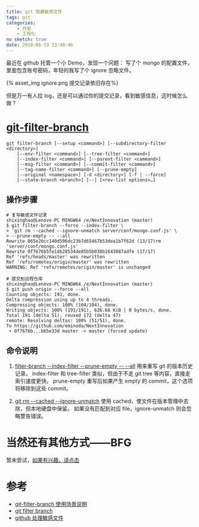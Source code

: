 ```yaml
---
title: git 隐藏敏感文件
tags: git
categories:
    - 开发
    - 工程化
no_sketch: true
date: 2018-06-19 13:49:46
---
```


最近在 github 托管一个小 Demo，发现一个问题：
写了个 mongo 的配置文件，里面包含账号密码，年轻的我写了个 ignore 忽略文件。

{% asset_img ignore.png 提交记录依旧存在%}

但是万一有人拉 log，还是可以通过你的提交记录，看到敏感信息，这时候怎么做？

# [git-filter-branch](https://git-scm.com/docs/git-filter-branch)

```
git filter-branch [--setup <command>] [--subdirectory-filter <directory>]
	[--env-filter <command>] [--tree-filter <command>]
	[--index-filter <command>] [--parent-filter <command>]
	[--msg-filter <command>] [--commit-filter <command>]
	[--tag-name-filter <command>] [--prune-empty]
	[--original <namespace>] [-d <directory>] [-f | --force]
	[--state-branch <branch>] [--] [<rev-list options>…​]
```

## 操作步骤

```
# 复写敏感文件记录
shixinghao@Lenovo-PC MINGW64 /e/NextInnovation (master)
$ git filter-branch --force --index-filter \
> 'git rm --cached --ignore-unmatch server/conf/mongo.conf.js' \
> --prune-empty -- --all
Rewrite 865e20cc140d596dc23b7d65467b53dea1b7f62d (13/17)rm 'server/conf/mongo.conf.js'
Rewrite 0f7676b5fe1db28534de85b5b038b1643087adfe (17/17)
Ref 'refs/heads/master' was rewritten
Ref 'refs/remotes/origin/master' was rewritten
WARNING: Ref 'refs/remotes/origin/master' is unchanged

# 提交到远程仓库
shixinghao@Lenovo-PC MINGW64 /e/NextInnovation (master)
$ git push origin --force --all
Counting objects: 191, done.
Delta compression using up to 4 threads.
Compressing objects: 100% (104/104), done.
Writing objects: 100% (191/191), 626.68 KiB | 0 bytes/s, done.
Total 191 (delta 51), reused 172 (delta 47)
remote: Resolving deltas: 100% (51/51), done.
To https://github.com/eminoda/NextInnovation
 + 0f7676b...b65e33d master -> master (forced update)
```

## 命令说明

1. [filter-branch --index-filter<command> --prune-empty -- --all](https://git-scm.com/docs/git-filter-branch#git-filter-branch---index-filterltcommandgt)
   用来重写 git 的版本历史记录。
   index-filter 和 tree-filter 类似，但由于不走 git tree 等内容，直接走索引速度更快。
   prune-empty 重写后如果产生 empty 的 commit，这个选项将移除到这些 commit。

2. [git rm --cached --ignore-unmatch](https://git-scm.com/docs/git-rm)
   使用 cached，使文件在版本管理中去除，但本地硬盘中保留。
   如果没有匹配到对应 file，ignore-unmatch 则会忽略警告错误。

# 当然还有其他方式——BFG

暂未尝试，[如果有兴趣，请点击](https://rtyley.github.io/bfg-repo-cleaner/)

# 参考

-   [git-filter-branch 使用场景说明](https://git-scm.com/book/zh/v2/Git-内部原理-维护与数据恢复)
-   [git filter branch](https://blog.csdn.net/lwfcgz/article/details/49453375)
-   [github 处理敏感文件](https://help.github.com/articles/removing-sensitive-data-from-a-repository/)
